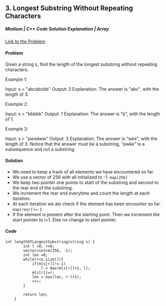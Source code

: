 ## 3. Longest Substring Without Repeating Characters

##### Medium | C++ Code Solution Explanation | Array

[Link to the Problem](https://leetcode.com/problems/longest-substring-without-repeating-characters/)

#### Problem

Given a string s, find the length of the longest substring without repeating characters.

Example 1:

Input: s = "abcabcbb"
Output: 3
Explanation: The answer is "abc", with the length of 3.

Example 2:

Input: s = "bbbbb"
Output: 1
Explanation: The answer is "b", with the length of 1.

Example 3:

Input: s = "pwwkew"
Output: 3
Explanation: The answer is "wke", with the length of 3.
Notice that the answer must be a substring, "pwke" is a subsequence and not a substring.

#### Solution

- We need to keep a track of all elements we have encountered so far.
- We use a vector of 256 with all initialized to -1. `map[256]`
- We keep two pointer one points to start of the substring and second to the rear end of the substring.
- We increment the rear end everytime and count the length at each iteration.
- At each iteration we alo check if the element has been encounter so far. `map[rear]!=-1`
- If the element is present after the starting point. Then we increment the start pointer to i+1. Else no change to start pointer.

#### Code

```
int lengthOfLongestSubstring(string s) {
        int l =0, r=0;
        vector<int>m(256, -1);
        int len =0;
        while(r<s.size()){
            if(m[s[r]]!=-1)
                l = max(m[s[r]]+1, l);
            m[s[r]]=r;
            len = max(len, r-l+1);
            r++;
        }

        return len;
    }
```
